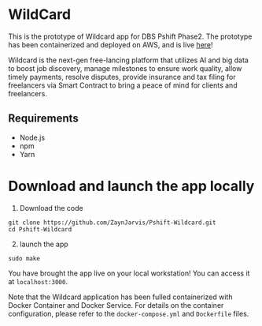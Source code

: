 # WildCard

This is the prototype of Wildcard app for DBS Pshift Phase2. The prototype has been containerized and deployed on AWS, and is live [here](localhost)!

Wildcard is the next-gen free-lancing platform that utilizes AI and big data to boost job discovery, manage milestones to ensure work quality, allow timely payments, resolve disputes, provide insurance and tax filing for freelancers via Smart Contract to bring a peace of mind for clients and freelancers.

## Requirements

- Node.js
- npm
- Yarn

# Download and launch the app locally

1. Download the code

```
git clone https://github.com/ZaynJarvis/Pshift-Wildcard.git
cd Pshift-Wildcard
```

2. launch the app

```
sudo make
```

You have brought the app live on your local workstation! You can access it at `localhost:3000`.

Note that the Wildcard application has been fulled containerized with Docker Container and Docker Service. For details on the container configuration, please refer to the `docker-compose.yml` and `Dockerfile` files.
